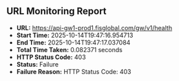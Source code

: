 ## URL Monitoring Report

- **URL:** https://api-gw1-prod1.fisglobal.com/gw/v1/health
- **Start Time:** 2025-10-14T19:47:16.954713
- **End Time:** 2025-10-14T19:47:17.037084
- **Total Time Taken:** 0.082371 seconds
- **HTTP Status Code:** 403
- **Status:** Failure
- **Failure Reason:** HTTP Status Code: 403
